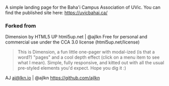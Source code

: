A simple landing page for the Baha'i Campus Association of UVic. 
You can find the published site here: https://uvicbahai.ca/

### Forked from
Dimension by HTML5 UP
html5up.net | @ajlkn
Free for personal and commercial use under the CCA 3.0 license (html5up.net/license)

>This is Dimension, a fun little one-pager with modal-ized (is that a word?) "pages"
>and a cool depth effect (click on a menu item to see what I mean). Simple, fully
>responsive, and kitted out with all the usual pre-styled elements you'd expect.
>Hope you dig it :)

AJ
aj@lkn.io | @ajlkn
https://github.com/ajlkn
